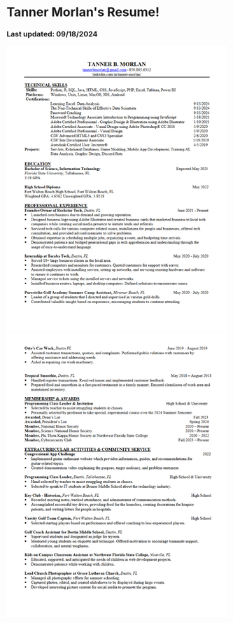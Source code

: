 # Tanner Morlan's Resume!

### Last updated: 09/18/2024

![Resume Image 1](../img/TannerMorlanResume1.png "Resume Image 1")
![Resume Image 2](../img/TannerMorlanResume2.png "Resume Image 2")